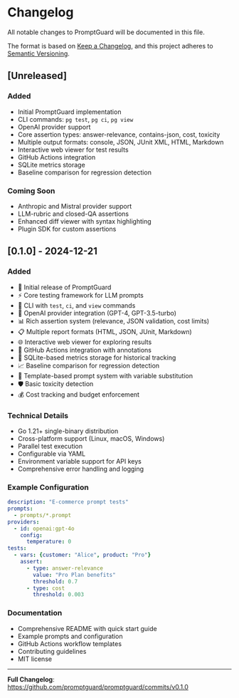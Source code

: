 # Changelog

All notable changes to PromptGuard will be documented in this file.

The format is based on [Keep a Changelog](https://keepachangelog.com/en/1.0.0/),
and this project adheres to [Semantic Versioning](https://semver.org/spec/v2.0.0.html).

## [Unreleased]

### Added
- Initial PromptGuard implementation
- CLI commands: `pg test`, `pg ci`, `pg view`
- OpenAI provider support
- Core assertion types: answer-relevance, contains-json, cost, toxicity
- Multiple output formats: console, JSON, JUnit XML, HTML, Markdown
- Interactive web viewer for test results
- GitHub Actions integration
- SQLite metrics storage
- Baseline comparison for regression detection

### Coming Soon
- Anthropic and Mistral provider support
- LLM-rubric and closed-QA assertions
- Enhanced diff viewer with syntax highlighting
- Plugin SDK for custom assertions

## [0.1.0] - 2024-12-21

### Added
- 🎉 Initial release of PromptGuard
- ⚡ Core testing framework for LLM prompts
- 🔧 CLI with `test`, `ci`, and `view` commands
- 🤖 OpenAI provider integration (GPT-4, GPT-3.5-turbo)
- 📊 Rich assertion system (relevance, JSON validation, cost limits)
- 📋 Multiple report formats (HTML, JSON, JUnit, Markdown)
- 🌐 Interactive web viewer for exploring results
- 🚀 GitHub Actions integration with annotations
- 💾 SQLite-based metrics storage for historical tracking
- 📈 Baseline comparison for regression detection
- 🎯 Template-based prompt system with variable substitution
- 🛡️ Basic toxicity detection
- 💰 Cost tracking and budget enforcement

### Technical Details
- Go 1.21+ single-binary distribution
- Cross-platform support (Linux, macOS, Windows)
- Parallel test execution
- Configurable via YAML
- Environment variable support for API keys
- Comprehensive error handling and logging

### Example Configuration
```yaml
description: "E-commerce prompt tests"
prompts:
  - prompts/*.prompt
providers:
  - id: openai:gpt-4o
    config:
      temperature: 0
tests:
  - vars: {customer: "Alice", product: "Pro"}
    assert:
      - type: answer-relevance
        value: "Pro Plan benefits"
        threshold: 0.7
      - type: cost
        threshold: 0.003
```

### Documentation
- Comprehensive README with quick start guide
- Example prompts and configuration
- GitHub Actions workflow templates
- Contributing guidelines
- MIT license

---

**Full Changelog**: https://github.com/promptguard/promptguard/commits/v0.1.0
